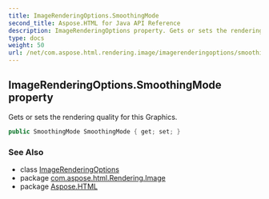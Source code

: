 ```yaml
---
title: ImageRenderingOptions.SmoothingMode
second_title: Aspose.HTML for Java API Reference
description: ImageRenderingOptions property. Gets or sets the rendering quality for this Graphics
type: docs
weight: 50
url: /net/com.aspose.html.rendering.image/imagerenderingoptions/smoothingmode/
---
```

## ImageRenderingOptions.SmoothingMode property

Gets or sets the rendering quality for this Graphics.

```java
public SmoothingMode SmoothingMode { get; set; }
```

### See Also

* class [ImageRenderingOptions](../)
* package [com.aspose.html.Rendering.Image](../../imagerenderingoptions/)
* package [Aspose.HTML](../../../)
